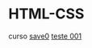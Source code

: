 # HTML-CSS
 curso 
 <a href="https://paulo1707.github.io/HTML-CSS/2trabalho">save0</a>
 <a href="https://paulo1707.github.io/HTML-CSS/HTML-CSS/exe001">teste 001</a>
